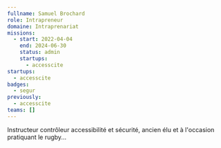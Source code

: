 ```yaml
---
fullname: Samuel Brochard
role: Intrapreneur
domaine: Intraprenariat
missions:
  - start: 2022-04-04
    end: 2024-06-30
    status: admin
    startups:
      - accesscite
startups:
  - accesscite
badges:
  - segur
previously:
  - accesscite
teams: []
---
```

Instructeur contrôleur accessibilité et sécurité, ancien élu et à l'occasion pratiquant le rugby...